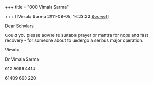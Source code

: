+++
title = "000 Vimala Sarma"

+++
[[Vimala Sarma	2011-08-05, 14:23:22 [Source](https://groups.google.com/g/samskrita/c/zqESK9TGI0k)]]



Dear Scholars

Could you please advise re suitable prayer or mantra for hope and fast recovery – for someone about to undergo a serious major operation.

Vimala



Dr Vimala Sarma

612 9699 4414

61409 690 220



